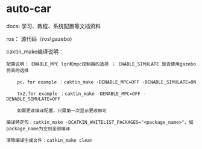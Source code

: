 # auto-car

docs:   学习、教程、系统配置等文档资料

ros：   源代码（ros\gazebo)


caktin_make编译说明：

    配置说明： ENABLE_MPC lqr和mpc控制器的选择 ； ENABLE_SIMULATE 是否使用gazebo仿真的选择

        pc，for example ：caktin_make -DENABLE_MPC=OFF -DENABLE_SIMULATE=ON

        tx2,for example ：caktin_make -DENABLE_MPC=OFF -DENABLE_SIMULATE=OFF

        如需更改编译配置，只需第一次显示更改即可

    编译特定包：catkin_make -DCATKIN_WHITELIST_PACKAGES="<package_name>"，如package_name为空则全部编译

    清除编译生成文件：catkin_make clean
    
